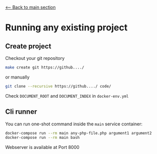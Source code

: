 [<-- Back to main section](../README.md)

# Running any existing project

## Create project

Checkout your git repository

```bash
make create git https://github..../
```

or manually
```bash
git clone --recursive https://github..../ code/
```

Check `DOCUMENT_ROOT` and `DOCUMENT_INDEX` in `docker-env.yml`

## Cli runner

You can run one-shot command inside the `main` service container:

```bash
docker-compose run --rm main any-php-file.php argument1 argument2
docker-compose run --rm main bash
```

Webserver is available at Port 8000
